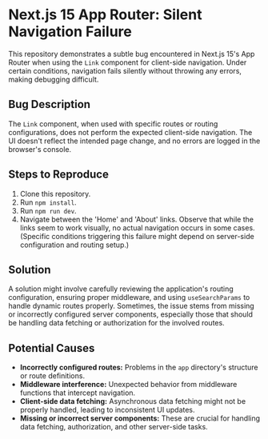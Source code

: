 # Next.js 15 App Router: Silent Navigation Failure

This repository demonstrates a subtle bug encountered in Next.js 15's App Router when using the `Link` component for client-side navigation.  Under certain conditions, navigation fails silently without throwing any errors, making debugging difficult.

## Bug Description

The `Link` component, when used with specific routes or routing configurations, does not perform the expected client-side navigation. The UI doesn't reflect the intended page change, and no errors are logged in the browser's console.

## Steps to Reproduce

1. Clone this repository.
2. Run `npm install`.
3. Run `npm run dev`.
4. Navigate between the 'Home' and 'About' links.  Observe that while the links seem to work visually, no actual navigation occurs in some cases. (Specific conditions triggering this failure might depend on server-side configuration and routing setup.)

## Solution

A solution might involve carefully reviewing the application's routing configuration, ensuring proper middleware, and using `useSearchParams` to handle dynamic routes properly.  Sometimes, the issue stems from missing or incorrectly configured server components, especially those that should be handling data fetching or authorization for the involved routes.

## Potential Causes

* **Incorrectly configured routes:** Problems in the `app` directory's structure or route definitions.
* **Middleware interference:** Unexpected behavior from middleware functions that intercept navigation.
* **Client-side data fetching:** Asynchronous data fetching might not be properly handled, leading to inconsistent UI updates.
* **Missing or incorrect server components:** These are crucial for handling data fetching, authorization, and other server-side tasks.
